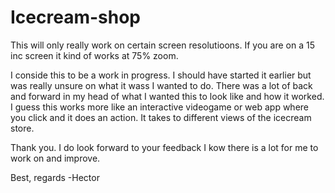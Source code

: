 # Icecream-shop

This will only really work on certain screen resolutioons. If you are on a 15 inc screen it kind of works at 75% zoom.

I conside this to be a work in progress. I should have started it earlier but was really unsure on what it wass I wanted to do. There was a lot of back and forward in my head of what I wanted this to look like and how it worked. I guess this works more like an interactive videogame or web app where you click and it does an action. It takes to different views of the icecream store.

Thank you. I do look forward to your feedback I kow there is a lot for me to work on and improve.

Best, regards
-Hector
